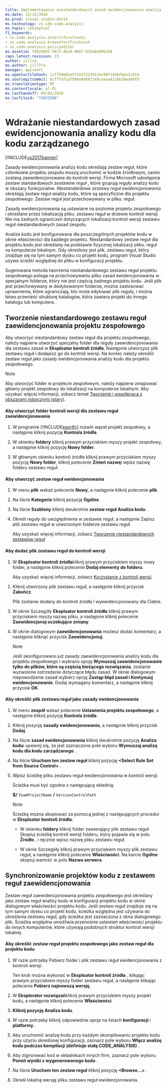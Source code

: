 ```yaml
---
title: Implementowanie niestandardowych zasad ewidencjonowania analizy kodu dla kodu zarządzanego | Microsoft Docs
ms.date: 11/15/2016
ms.prod: visual-studio-dev14
ms.technology: vs-ide-code-analysis
ms.topic: conceptual
f1_keywords:
- vs.code.analysis.selecttfsrulesets
- vs.code.analysis.browsefortfsruleset
- vs.code.analysis.policyeditor
ms.assetid: fd029003-5671-4b24-8b6f-032e0a98b2e8
caps.latest.revision: 23
author: jillre
ms.author: jillfra
manager: wpickett
ms.openlocfilehash: 1cf759e01e5f152f2220124c90f145bfbbe3c01d
ms.sourcegitcommit: 6cfffa72af599a9d667249caaaa411bb28ea69fd
ms.translationtype: MT
ms.contentlocale: pl-PL
ms.lasthandoff: 09/02/2020
ms.locfileid: "72651590"
---
```

# <a name="implementing-custom-code-analysis-check-in-policies-for-managed-code"></a>Wdrażanie niestandardowych zasad ewidencjonowania analizy kodu dla kodu zarządzanego
[!INCLUDE[vs2017banner](../includes/vs2017banner.md)]

Zasady ewidencjonowania analizy kodu określają zestaw reguł, które członkowie projektu zespołu muszą uruchomić w kodzie źródłowym, zanim zostaną zaewidencjonowane do kontroli wersji. Firma Microsoft udostępnia zestaw standardowych *zestawów reguł* , które grupują reguły analizy kodu w obszary funkcjonalne. *Niestandardowe zestawy reguł ewidencjonowania* określają zestaw reguł analizy kodu, które są specyficzne dla projektu zespołowego. Zestaw reguł jest przechowywany w pliku. reguł.

 Zasady ewidencjonowania są ustawiane na poziomie projektu zespołowego i określane przez lokalizację pliku. zestawu reguł w drzewie kontroli wersji. Nie ma żadnych ograniczeń dotyczących lokalizacji kontroli wersji zestawu reguł niestandardowych zasad zespołu.

 Analiza kodu jest konfigurowana dla poszczególnych projektów kodu w oknie właściwości dla każdego projektu. Niestandardowy zestaw reguł dla projektu kodu jest określany na podstawie fizycznej lokalizacji pliku. reguł na komputerze lokalnym. Gdy określony jest plik. zestawu reguł, który znajduje się na tym samym dysku co projekt kodu, program Visual Studio używa ścieżki względnej do pliku w konfiguracji projektu.

 Sugerowana metoda tworzenia niestandardowego zestawu reguł projektu zespołowego polega na przechowywaniu pliku zasad ewidencjonowania w specjalnym folderze, który nie jest częścią żadnego projektu kodu. Jeśli plik jest przechowywany w dedykowanym folderze, można zastosować uprawnienia, które ograniczają, kto może edytować plik reguły, i można łatwo przenieść strukturę katalogów, która zawiera projekt do innego katalogu lub komputera.

## <a name="creating-the-team-project-custom-check-in-rule-set"></a>Tworzenie niestandardowego zestawu reguł zaewidencjonowania projektu zespołowego
 Aby utworzyć niestandardowy zestaw reguł dla projektu zespołowego, należy najpierw utworzyć specjalny folder dla reguły zaewidencjonowania dla zestawu zasad w **Eksploator kontroli źródła**. Następnie utworzysz plik zestawu reguł i dodajesz go do kontroli wersji. Na koniec należy określić zestaw reguł jako zasady ewidencjonowania analizy kodu dla projektu zespołowego.

> [!NOTE]
> Aby utworzyć folder w projekcie zespołowym, należy najpierw zmapować główny projekt zespołowy do lokalizacji na komputerze lokalnym. Aby uzyskać więcej informacji, zobacz temat [Tworzenie i współpraca z obszarami roboczymi (stary)](https://msdn.microsoft.com/db4d5692-179a-44fe-ad31-0c1c900c9cb2).

#### <a name="to-create-the-version-control-folder-for-the-check-in-policy-rule-set"></a>Aby utworzyć folder kontroli wersji dla zestawu reguł zaewidencjonowania

1. W programie [!INCLUDE[esprtfc](../includes/esprtfc-md.md)] rozwiń węzeł projekt zespołowy, a następnie kliknij pozycję **Kontrola źródła**.

2. W okienku **foldery** kliknij prawym przyciskiem myszy projekt zespołowy, a następnie kliknij pozycję **Nowy folder**.

3. W głównym okienku kontroli źródła kliknij prawym przyciskiem myszy pozycję **Nowy folder**, kliknij polecenie **Zmień nazwę**i wpisz nazwę folderu zestawu reguł.

#### <a name="to-create-the-check-in-policy-rule-set"></a>Aby utworzyć zestaw reguł ewidencjonowania

1. W menu **plik** wskaż polecenie **Nowy**, a następnie kliknij polecenie **plik**.

2. Na liście **Kategorie** kliknij pozycję **Ogólne**.

3. Na liście **Szablony** kliknij dwukrotnie **zestaw reguł Analiza kodu**.

4. Określ reguły do uwzględnienia w zestawie reguł, a następnie Zapisz plik zestawu reguł w utworzonym folderze zestawu reguł.

     Aby uzyskać więcej informacji, zobacz [Tworzenie niestandardowych zestawów reguł](../code-quality/creating-custom-code-analysis-rule-sets.md)

#### <a name="to-add-the-rule-set-file-to-version-control"></a>Aby dodać plik zestawu reguł do kontroli wersji

1. W **Eksploator kontroli źródła**kliknij prawym przyciskiem myszy nowy folder, a następnie kliknij polecenie **Dodaj elementy do folderu**.

     Aby uzyskać więcej informacji, zobacz [Korzystanie z kontroli wersji](https://msdn.microsoft.com/library/33267cee-fe5f-4aa3-b2cd-6d22ceace314).

2. Kliknij utworzony plik zestawu reguł, a następnie kliknij przycisk **Zakończ**.

     Plik zostanie dodany do kontroli źródła i wyewidencjonowany dla Ciebie.

3. W oknie Szczegóły **Eksploator kontroli źródła** kliknij prawym przyciskiem myszy nazwę pliku, a następnie kliknij polecenie **Zaewidencjonuj oczekujące zmiany**.

4. W oknie dialogowym **zaewidencjonowania** możesz dodać komentarz, a następnie kliknąć przycisk **Zaewidencjonuj**.

    > [!NOTE]
    > Jeśli skonfigurowano już zasady zaewidencjonowania analizy kodu dla projektu zespołowego i wybrano opcję **Wymuszaj zaewidencjonowanie tylko do plików, które są częścią bieżącego rozwiązania**, zostanie wyzwolone ostrzeżenie dotyczące błędu zasad. W oknie dialogowym niepowodzenie zasad wybierz opcję **Zastąp błąd zasad i Kontynuuj ewidencjonowanie**. Dodaj wymagany komentarz, a następnie kliknij przycisk **OK**.

#### <a name="to-specify-the-rule-set-file-as-the-check-in-policy"></a>Aby określić plik zestawu reguł jako zasady ewidencjonowania

1. W menu **zespół** wskaż polecenie **Ustawienia projektu zespołowego**, a następnie kliknij pozycję **Kontrola źródła**.

2. Kliknij pozycję **zasady ewidencjonowania**, a następnie kliknij przycisk **Dodaj**.

3. Na liście **zasad ewidencjonowania** kliknij dwukrotnie pozycję **Analiza kodu**i upewnij się, że jest zaznaczone pole wyboru **Wymuszaj analizę kodu dla kodu zarządzanego** .

4. Na liście **Uruchom ten zestaw reguł** kliknij pozycję **\<Select Rule Set from Source Control>** .

5. Wpisz ścieżkę pliku zestawu reguł ewidencjonowania w kontroli wersji.

     Ścieżka musi być zgodna z następującą składnią:

     **$/** `TeamProjectName` **/** `VersionControlPath`

    > [!NOTE]
    > Ścieżkę można skopiować za pomocą jednej z następujących procedur w **Eksploator kontroli źródła**:

    - W okienku **foldery** kliknij folder zawierający plik zestawu reguł. Skopiuj ścieżkę kontroli wersji folderu, który pojawia się w polu **Źródło** , i ręcznie wpisz nazwę pliku zestawu reguł.

    - W oknie Szczegóły kliknij prawym przyciskiem myszy plik zestawu reguł, a następnie kliknij polecenie **Właściwości**. Na karcie **Ogólne** skopiuj wartość w polu **Nazwa serwera**.

## <a name="synchronizing-code-projects-to-the-check-in-policy-rule-set"></a>Synchronizowanie projektów kodu z zestawem reguł zaewidencjonowania
 Zestaw reguł zaewidencjonowania projektu zespołowego jest określany jako zestaw reguł analizy kodu w konfiguracji projektu kodu w oknie dialogowym właściwości projektu kodu. Jeśli zestaw reguł znajduje się na tym samym dysku co projekt kodu, ścieżka względna jest używana do określenia zestawu reguł, gdy ścieżka jest zaznaczona z okna dialogowego plik. Ścieżka względna umożliwia przenośnie ustawień właściwości projektu do innych komputerów, które używają podobnych struktur kontroli wersji lokalnej.

#### <a name="to-specify-a-team-project-rule-set-as-the-rule-set-of-a-code-project"></a>Aby określić zestaw reguł projektu zespołowego jako zestaw reguł dla projektu kodu

1. W razie potrzeby Pobierz folder i plik zestawu reguł ewidencjonowania z kontroli wersji.

     Ten krok można wykonać w **Eksploator kontroli źródła** , klikając prawym przyciskiem myszy folder zestawu reguł, a następnie klikając polecenie **Pobierz najnowszą wersję**.

2. W **Eksplorator rozwiązań**kliknij prawym przyciskiem myszy projekt kodu, a następnie kliknij polecenie **Właściwości**.

3. **Kliknij pozycję Analiza kodu**.

4. W razie potrzeby kliknij odpowiednie opcje na listach **konfiguracji** i **platformy** .

5. Aby uruchomić analizę kodu przy każdym skompilowaniu projektu kodu przy użyciu określonej konfiguracji, zaznacz pole wyboru **Włącz analizę kodu podczas kompilacji (definiuje stałą CODE_ANALYSIS)** .

6. Aby zignorować kod w składnikach innych firm, zaznacz pole wyboru **Pomiń wyniki z wygenerowanego kodu** .

7. Na liście **Uruchom ten zestaw reguł** kliknij pozycję **\<Browse...>** .

8. Określ lokalną wersję pliku zestawu reguł ewidencjonowania.

